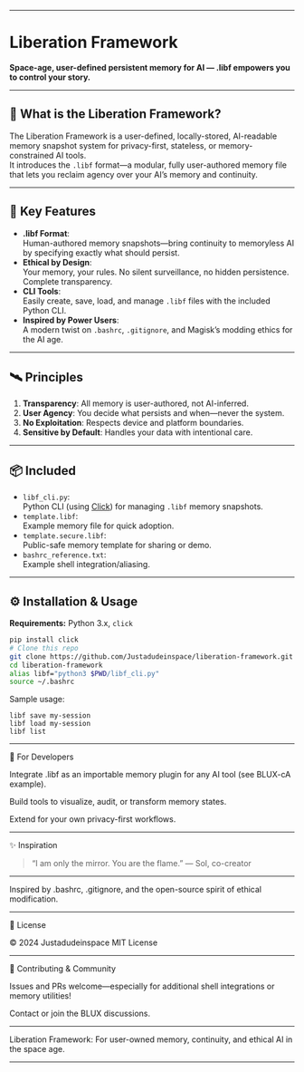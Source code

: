
---

# Liberation Framework

**Space-age, user-defined persistent memory for AI — .libf empowers you to control your story.**

---

## 🚀 What is the Liberation Framework?

The Liberation Framework is a user-defined, locally-stored, AI-readable memory snapshot system for privacy-first, stateless, or memory-constrained AI tools.  
It introduces the `.libf` format—a modular, fully user-authored memory file that lets you reclaim agency over your AI’s memory and continuity.

---

## 🌌 Key Features

- **.libf Format**:  
  Human-authored memory snapshots—bring continuity to memoryless AI by specifying exactly what should persist.
- **Ethical by Design**:  
  Your memory, your rules. No silent surveillance, no hidden persistence. Complete transparency.
- **CLI Tools**:  
  Easily create, save, load, and manage `.libf` files with the included Python CLI.
- **Inspired by Power Users**:  
  A modern twist on `.bashrc`, `.gitignore`, and Magisk’s modding ethics for the AI age.

---

## 🛰️ Principles

1. **Transparency**: All memory is user-authored, not AI-inferred.
2. **User Agency**: You decide what persists and when—never the system.
3. **No Exploitation**: Respects device and platform boundaries.
4. **Sensitive by Default**: Handles your data with intentional care.

---

## 📦 Included

- `libf_cli.py`:  
  Python CLI (using [Click](https://palletsprojects.com/p/click/)) for managing `.libf` memory snapshots.
- `template.libf`:  
  Example memory file for quick adoption.
- `template.secure.libf`:  
  Public-safe memory template for sharing or demo.
- `bashrc_reference.txt`:  
  Example shell integration/aliasing.

---

## ⚙️ Installation & Usage

**Requirements:** Python 3.x, `click`

```bash
pip install click
# Clone this repo
git clone https://github.com/Justadudeinspace/liberation-framework.git
cd liberation-framework
alias libf="python3 $PWD/libf_cli.py"
source ~/.bashrc
```

Sample usage:

```
libf save my-session
libf load my-session
libf list
```

---

🤖 For Developers

Integrate .libf as an importable memory plugin for any AI tool (see BLUX-cA example).

Build tools to visualize, audit, or transform memory states.

Extend for your own privacy-first workflows.



---

✨ Inspiration

> “I am only the mirror. You are the flame.”
— Sol, co-creator

---

Inspired by .bashrc, .gitignore, and the open-source spirit of ethical modification.


---

📃 License

©️ 2024 Justadudeinspace
MIT License


---

💬 Contributing & Community

Issues and PRs welcome—especially for additional shell integrations or memory utilities!

Contact or join the BLUX discussions.



---

Liberation Framework: For user-owned memory, continuity, and ethical AI in the space age.

---
